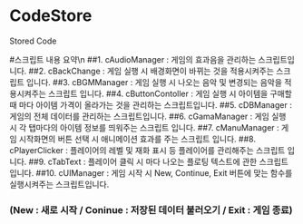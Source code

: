 # CodeStore
Stored Code

#스크립트 내용 요약\n
##1. cAudioManager : 게임의 효과음을 관리하는 스크립트입니다.
##2. cBackChange : 게임 실행 시 배경화면이 바뀌는 것을 적용시켜주는 스크립트 입니다.
##3. cBGMManager : 게임 실행 시 나오는 음악 및 변경되는 음악을 적용시켜주는 스크립트 입니다.
##4. cButtonContoller : 게임 실행 시 아이템을 구매할 때 마다 아이템 가격이 올라가는 것을 관리하는 스크립트입니다.
##5. cDBManager : 게임의 전체 데이터를 관리하는 스크립트입니다.
##6. cGamaManager : 게임 실행 시 각 탭마다의 아이템 정보를 띄워주는 스크립트 입니다.
##7. cManuManager : 게임 시작화면의 버튼 선택 시 애니메이션 효과를 주는 스크립트 입니다.
##8. cPlayerClicker : 플레이어의 레벨 및 재화 표시 등 플레이어를 관리해주는 스크립트 입니다.
##9. cTabText : 플레이어 클릭 시 마다 나오는 플로팅 텍스트에 관한 스크립트 입니다.
##10. cUIManager : 게임 시작 시 New, Continue, Exit 버튼에 맞는 함수를 실행시켜주는 스크립트입니다.
###                (New : 새로 시작 / Coninue : 저장된 데이터 불러오기 / Exit : 게임 종료)
